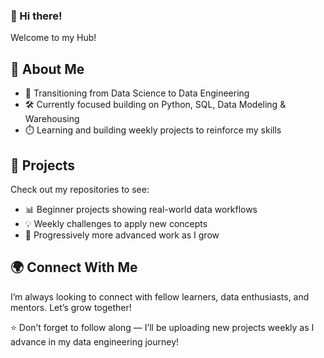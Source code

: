 ### 👋 Hi there!

Welcome to my Hub! 

## 🚀 About Me

- 🔄 Transitioning from Data Science to Data Engineering
- 🛠️ Currently focused building on Python, SQL, Data Modeling & Warehousing
- ⏱️ Learning and building weekly projects to reinforce my skills

## 🧩 Projects

Check out my repositories to see:
- 📊 Beginner projects showing real-world data workflows
- 💡 Weekly challenges to apply new concepts
- 🌱 Progressively more advanced work as I grow

## 🌍 Connect With Me

I’m always looking to connect with fellow learners, data enthusiasts, and mentors. Let’s grow together!


⭐️ Don’t forget to follow along — I’ll be uploading new projects weekly as I advance in my data engineering journey!

<!--
**tahmee/tahmee** is a ✨ _special_ ✨ repository because its `README.md` (this file) appears on your GitHub profile.

Here are some ideas to get you started:
I'm Susan
i'm a Data Scientist 
- 🔭 I’m currently working on ...
- 🌱 I’m currently learning ...
- 👯 I’m looking to collaborate on ...
- 🤔 I’m looking for help with ...
- 💬 Ask me about ...
- 📫 How to reach me: ...
- 😄 Pronouns: ...
- ⚡ Fun fact: ...
-->
